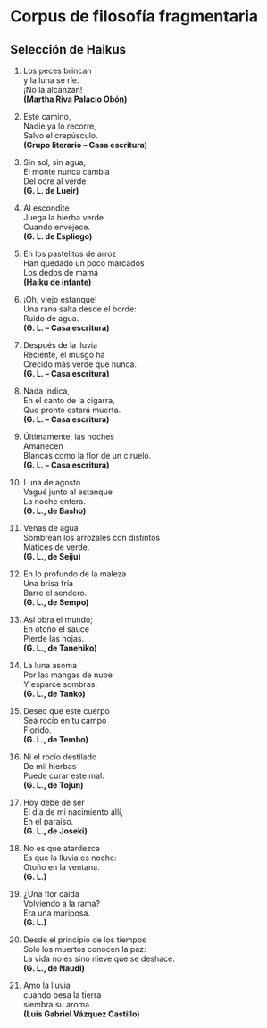 # Corpus de filosofía fragmentaria 

## Selección de Haikus 

1. Los peces brincan <br>
y la luna se ríe. <br>
¡No la alcanzan! <br>
**(Martha Riva Palacio Obón)**

2. Este camino,<br>
Nadie ya lo recorre,<br>
Salvo el crepúsculo.<br> 
**(Grupo literario – Casa escritura)**

3. Sin sol, sin agua,<br>
El monte nunca cambia<br>
Del ocre al verde <br>
**(G. L. de Lueir)**

4. Al escondite<br>
Juega la hierba verde<br>
Cuando envejece. <br>
**(G. L. de Espliego)**

5. En los pastelitos de arroz<br>
Han quedado un poco marcados<br>
Los dedos de mamá <br>
**(Haiku de infante)**

6. ¡Oh, viejo estanque!<br>
Una rana salta desde el borde:<br>
Ruido de agua.  <br>
**(G. L. – Casa escritura)** 

7. Después de la lluvia<br>
Reciente, el musgo ha<br>
Crecido más verde que nunca.<br> 
**(G. L. – Casa escritura)** 

8. Nada indica,<br> 
En el canto de la cigarra,<br>
Que pronto estará muerta.<br>
**(G. L. – Casa escritura)** 

9. Últimamente, las noches<br>
Amanecen<br>
Blancas como la flor de un ciruelo.<br> 
**(G. L. – Casa escritura)** 

10. Luna de agosto<br>
Vagué junto al estanque<br>
La noche entera. <br>
**(G. L., de Basho)**

11. Venas de agua<br>
Sombrean los arrozales con distintos<br>
Matices de verde.<br> 
**(G. L., de Seiju)**

12. En lo profundo de la maleza<br>
Una brisa fría<br>
Barre el sendero.<br> 
**(G. L., de Sempo)**

13. Así obra el mundo;<br>
En otoño el sauce<br>
Pierde las hojas. <br>
**(G. L., de Tanehiko)**

14. La luna asoma<br>
Por las mangas de nube<br>
Y esparce sombras.<br> 
**(G. L., de Tanko)**

15. Deseo que este cuerpo<br>
Sea rocío en tu campo<br>
Florido.  <br>
**(G. L., de Tembo)**

16. Ni el rocío destilado<br>
De mil hierbas<br>
Puede curar este mal.<br> 
**(G. L., de Tojun)**

17. Hoy debe de ser<br>
El día de mi nacimiento allí,<br>
En el paraíso.<br> 
**(G. L., de Joseki)**

18. No es que atardezca<br>
Es que la lluvia es noche:<br>
Otoño en la ventana.<br>
**(G. L.)**

19. ¿Una flor caída<br>
Volviendo a la rama?<br>
Era  una mariposa.<br> 
**(G. L.)**

20. Desde el principio de los tiempos<br>
Solo los muertos conocen la paz:<br>
La vida no es sino nieve que se deshace.<br>
**(G. L., de Naudi)**

21. Amo la lluvia<br>
cuando besa la tierra<br>
siembra su aroma.<br>
**(Luis Gabriel Vázquez Castillo)**
















